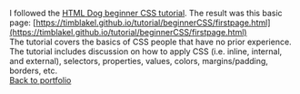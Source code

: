 I followed the [HTML Dog beginner CSS tutorial](https://htmldog.com/guides/css/beginner/). The result was this basic page: [https://timblakel.github.io/tutorial/beginnerCSS/firstpage.html](https://timblakel.github.io/tutorial/beginnerCSS/firstpage.html)  
The tutorial covers the basics of CSS people that have no prior experience. The tutorial includes discussion on how to apply CSS (i.e. inline, internal, and external), selectors, properties, values, colors, margins/padding, borders, etc.  
[Back to portfolio](https://timblakel.github.io/)